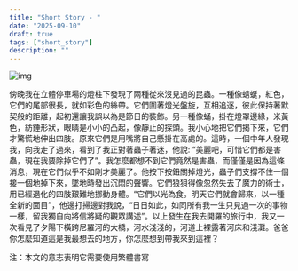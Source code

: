```yaml
---
title: "Short Story - "
date: "2025-09-10"
draft: true
tags: ["short_story"]
description: ""
---
```


![img](./images/head.jpg)

傍晚我在立體停車場的燈柱下發現了兩種從來沒見過的昆蟲。一種像蜻蜓，紅色，它們的尾部很長，就如彩色的絲帶。它們圍著燈光盤旋，互相追逐，彼此保持著默契般的距離，起初還讓我誤以為是節日的裝飾。另一種像蛹，掛在燈罩邊緣，米黃色，紡錘形狀，眼睛是小小的凸起，像靜止的探頭。我小心地把它們揭下來，它們才驚慌地伸出四肢。原來它們是用嘴將自己懸掛在高處的。這時，一個中年人發現我，向我走了過來，看到了我正對著蟲子著迷，他說: “美麗吧，可惜它們都是害蟲，現在我要除掉它們了”。我怎麼都想不到它們竟然是害蟲，而僅僅是因為這條消息，現在它們似乎不如剛才美麗了。他按下按鈕關掉燈光，蟲子們支撐不住一個接一個地掉下來，墜地時發出沉悶的聲響。它們狼狽得像忽然失去了魔力的術士，用已經退化的四肢艱難地挪動身體。“它們以光為食。明天它們就會歸來，以一種全新的面目”，他邊打掃邊對我說，“日日如此，如同所有我一生只見過一次的事物一樣，留我獨自向將信將疑的觀眾講述”。以上發生在我去開羅的旅行中，我又一次看見了夕陽下橫跨尼羅河的大橋，河水淺淺的，河道上裸露著河床和淺灘。爸爸你怎麼知道這是我最想去的地方，你怎麼想到帶我來到這裡？

注：本文的意志表明它需要使用繁體書寫